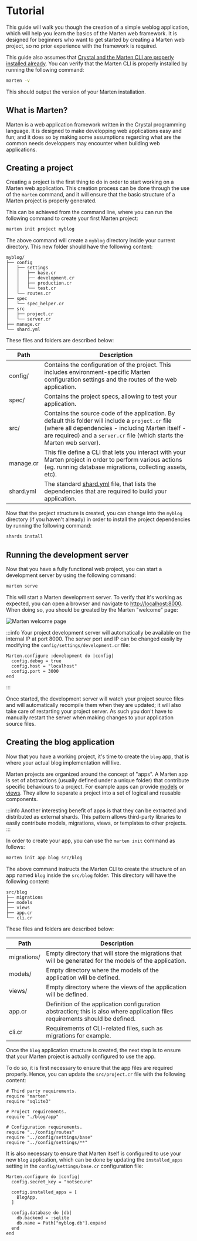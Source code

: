 # Tutorial

This guide will walk you though the creation of a simple weblog application, which will help you learn the basics of the Marten web framework. It is designed for beginners who want to get started by creating a Marten web project, so no prior experience with the framework is required.

This guide also assumes that [Crystal and the Marten CLI are properly installed already](./installation.md). You can verify that the Marten CLI is properly installed by running the following command:

```bash
marten -v
```

This should output the version of your Marten installation.

## What is Marten?

Marten is a web application framework written in the Crystal programming language. It is designed to make developping web applications easy and fun; and it does so by making some assumptions regarding what are the common needs developpers may encounter when building web applications.

## Creating a project

Creating a project is the first thing to do in order to start working on a Marten web application. This creation process can be done through the use of the `marten` command, and it will ensure that the basic structure of a Marten project is properly generated.

This can be achieved from the command line, where you can run the following command to create your first Marten project:

```bash
marten init project myblog
```

The above command will create a `myblog` directory inside your current directory. This new folder should have the following content:

```
myblog/
├── config
│   ├── settings
│   │   ├── base.cr
│   │   ├── development.cr
│   │   ├── production.cr
│   │   └── test.cr
│   └── routes.cr
├── spec
│   └── spec_helper.cr
├── src
│   ├── project.cr
│   └── server.cr
├── manage.cr
└── shard.yml
```

These files and folders are described below:

| Path | Description |
| ----------- | ----------- |
| config/ | Contains the configuration of the project. This includes environment-specific Marten configuration settings and the routes of the web application. |
| spec/ | Contains the project specs, allowing to test your application. | 
| src/ | Contains the source code of the application. By default this folder will include a `project.cr` file (where all dependencies - including Marten itself - are required) and a `server.cr` file (which starts the Marten web server). |
| manage.cr | This file define a CLI that lets you interact with your Marten project in order to perform various actions (eg. running database migrations, collecting assets, etc). |
| shard.yml | The standard [shard.yml](https://crystal-lang.org/reference/the_shards_command/index.html) file, that lists the dependencies that are required to build your application. |

Now that the project structure is created, you can change into the `myblog` directory (if you haven't already) in order to install the project dependencies by running the following command:

```bash
shards install
```

## Running the development server

Now that you have a fully functional web project, you can start a development server by using the following command:

```bash
marten serve
```

This will start a Marten development server. To verify that it's working as expected, you can open a browser and navigate to [http://localhost:8000](http://localhost:8000). When doing so, you should be greated by the Marten "welcome" page:

![Marten welcome page](/img/getting-started/tutorial/marten_welcome_page.png)

:::info
Your project development server will automatically be available on the internal IP at port 8000. The server port and IP can be changed easily by modifying the `config/settings/development.cr` file:

```crystal
Marten.configure :development do |config|
  config.debug = true
  config.host = "localhost"
  config.port = 3000
end
```
:::

Once started, the development server will watch your project source files and will automatically recompile them when they are updated; it will also take care of restarting your project server. As such you don't have to manually restart the server when making changes to your application source files.

## Creating the blog application

Now that you have a working project, it's time to create the `blog` app, that is where your actual blog implementation will live.

Marten projects are organized around the concept of "apps". A Marten app is set of abstractions (usually defined under a unique folder) that contribute specific behaviours to a project. For example apps can provide [models](../models/introduction) or [views](../views/introduction). They allow to separate a project into a set of logical and reusable components.

:::info
Another interesting benefit of apps is that they can be extracted and distributed as external shards. This pattern allows third-party libraries to easily contribute models, migrations, views, or templates to other projects.
:::

In order to create your app, you can use the `marten init` command as follows:

```bash
marten init app blog src/blog
```

The above command instructs the Marten CLI to create the structure of an app named `blog` inside the `src/blog` folder. This directory will have the following content:

```
src/blog
├── migrations
├── models
├── views
├── app.cr
└── cli.cr
```

These files and folders are described below:

| Path | Description |
| ----------- | ----------- |
| migrations/ | Empty directory that will store the migrations that will be generated for the models of the application. |
| models/ | Empty directory where the models of the application will be defined. |
| views/ | Empty directory where the views of the application will be defined. |
| app.cr | Definition of the application configuration abstraction; this is also where application files requirements should be defined. |
| cli.cr | Requirements of CLI-related files, such as migrations for example. |

Once the `blog` application structure is created, the next step is to ensure that your Marten project is actually configured to use the app. 

To do so, it is first necessary to ensure that the app files are required properly. Hence, you can update the `src/project.cr` file with the following content:

```crystal title="src/project.cr"
# Third party requirements.
require "marten"
require "sqlite3"

# Project requirements.
require "./blog/app"

# Configuration requirements.
require "../config/routes"
require "../config/settings/base"
require "../config/settings/**"
```

It is also necessary to ensure that Marten itself is configured to use your new `blog` application, which can be done by updating the `installed_apps` setting in the `config/settings/base.cr` configuration file:

```crystal title="config/settings/base.cr"
Marten.configure do |config|
  config.secret_key = "notsecure"

  config.installed_apps = [
    BlogApp,
  ]

  config.database do |db|
    db.backend = :sqlite
    db.name = Path["myblog.db"].expand
  end
end
```
